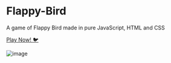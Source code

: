 # Flappy-Bird
A game of Flappy Bird made in pure JavaScript, HTML and CSS

[Play Now! :bird:](https://flappy-bird-avital.on.fleek.co/)

![image](https://user-images.githubusercontent.com/57085913/111200935-ecf06e80-85ca-11eb-8043-f565457be088.png)
